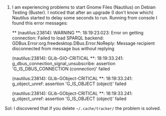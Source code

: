 1. I am experiencing problems to start Gnome Files (Nautilus) on Debian Testing (Buster). I noticed that after an upgrade (I don't know which) Nautilus started to delay some seconds to run.
   Running from console I found this error messages:

    ** (nautilus:23814): WARNING **: 18:19:23.023: Error on getting connection: Failed to load SPARQL backend: GDBus.Error:org.freedesktop.DBus.Error.NoReply: Message recipient disconnected from message bus without replying
    
    (nautilus:23814): GLib-GIO-CRITICAL **: 18:19:33.241: g_dbus_connection_signal_unsubscribe: assertion 'G_IS_DBUS_CONNECTION (connection)' failed
    
    (nautilus:23814): GLib-GObject-CRITICAL **: 18:19:33.241: g_object_unref: assertion 'G_IS_OBJECT (object)' failed
    
    (nautilus:23814): GLib-GObject-CRITICAL **: 18:19:33.241: g_object_unref: assertion 'G_IS_OBJECT (object)' failed



Sol:  I discovered that if you delete `~/.cache/tracker/` the problem is solved.
